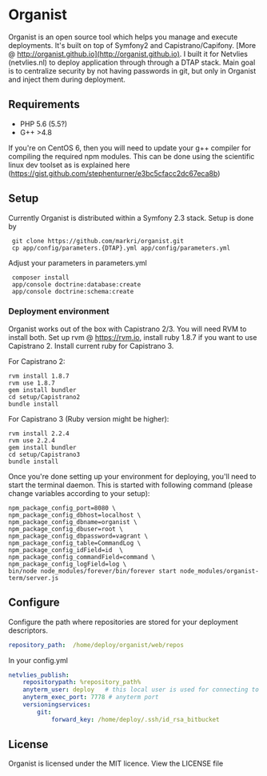 # Organist #

Organist is an open source tool which helps you manage and execute deployments. It's built on top of Symfony2 and Capistrano/Capifony. [More @ http://organist.github.io](http://organist.github.io). I built it for Netvlies (netvlies.nl) to deploy application through through a DTAP stack. Main goal is to centralize security by not having passwords in git, but only in Organist and inject them during deployment.


## Requirements

 - PHP 5.6 (5.5?)
 - G++ >4.8
 
If you're on CentOS 6, then you will need to update your g++ compiler for compiling the required npm modules. This can be done using the scientific linux dev toolset as is explained here (https://gist.github.com/stephenturner/e3bc5cfacc2dc67eca8b)


## Setup ##

Currently Organist is distributed within a Symfony 2.3 stack. Setup is done by
     
     git clone https://github.com/markri/organist.git
     cp app/config/parameters.{DTAP}.yml app/config/parameters.yml

Adjust your parameters in parameters.yml

     composer install
     app/console doctrine:database:create
     app/console doctrine:schema:create
     

### Deployment environment ###
     
Organist works out of the box with Capistrano 2/3. You will need RVM to install both. Set up rvm @ https://rvm.io, install
ruby 1.8.7 if you want to use Capistrano 2. Install current ruby for Capistrano 3.
 
For Capistrano 2:

    rvm install 1.8.7
    rvm use 1.8.7
    gem install bundler
    cd setup/Capistrano2
    bundle install
    
For Capistrano 3 (Ruby version might be higher):
    
    rvm install 2.2.4
    rvm use 2.2.4
    gem install bundler
    cd setup/Capistrano3
    bundle install    


Once you're done setting up your environment for deploying, you'll need to start the terminal daemon. This is started with
following command (please change variables according to your setup):

    npm_package_config_port=8080 \
    npm_package_config_dbhost=localhost \
    npm_package_config_dbname=organist \
    npm_package_config_dbuser=root \
    npm_package_config_dbpassword=vagrant \
    npm_package_config_table=CommandLog \
    npm_package_config_idField=id  \
    npm_package_config_commandField=command \
    npm_package_config_logField=log \
    bin/node node_modules/forever/bin/forever start node_modules/organist-term/server.js



## Configure ##

Configure the path where repositories are stored for your deployment descriptors.

```yml
repository_path:  /home/deploy/organist/web/repos
```

In your config.yml

```yml
netvlies_publish:
    repositorypath: %repository_path%
    anyterm_user: deploy   # this local user is used for connecting to remote hosts for deployment and git user
    anyterm_exec_port: 7778 # anyterm port
    versioningservices:
        git:
            forward_key: /home/deploy/.ssh/id_rsa_bitbucket

```

## License ##
Organist is licensed under the MIT licence. View the LICENSE file

